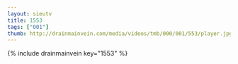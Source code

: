 ```yaml
--- 
layout: sieutv
title: 1553
tags: ["001"]
thumb: http://drainmainvein.com/media/videos/tmb/000/001/553/player.jpg
---
```

{% include drainmainvein key="1553" %} 
